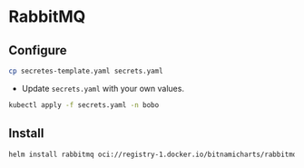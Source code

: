 # RabbitMQ

## Configure

```bash
cp secretes-template.yaml secrets.yaml
```

- Update `secrets.yaml` with your own values.

```bash
kubectl apply -f secrets.yaml -n bobo
```

## Install

```bash
helm install rabbitmq oci://registry-1.docker.io/bitnamicharts/rabbitmq -f values.yaml -n bobo
```
